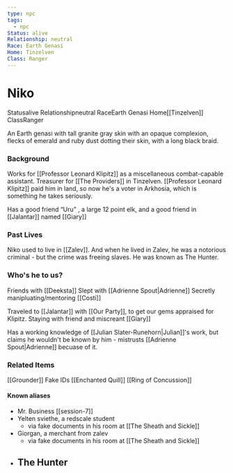 ```yaml
---
type: npc
tags:
  - npc
Status: alive
Relationship: neutral
Race: Earth Genasi
Home: Tinzelven
Class: Ranger
---
```


# Niko 

<span class="dataview inline-field"><span class="inline-field-key">Status</span><span class="inline-field-value">alive</span></span>
<span class="dataview inline-field"><span class="inline-field-key">Relationship</span><span class="inline-field-value">neutral</span></span>
<span class="dataview inline-field"><span class="inline-field-key">Race</span><span class="inline-field-value">Earth Genasi</span></span>
<span class="dataview inline-field"><span class="inline-field-key">Home</span><span class="inline-field-value">[[Tinzelven]]</span></span>
<span class="dataview inline-field"><span class="inline-field-key">Class</span><span class="inline-field-value">Ranger</span></span>

An Earth genasi with tall granite gray skin with an opaque complexion, flecks of emerald and ruby dust dotting their skin, with a long black braid.

### Background

Works for [[Professor Leonard Klipitz]] as a miscellaneous combat-capable assistant. Treasurer for [[The Providers]] in Tinzelven. [[Professor Leonard Klipitz]] paid him in land, so now he's a voter in Arkhosia, which is something he takes seriously. 

Has a good friend “Uru” , a large 12 point elk, and a good friend in [[Jalantar]] named [[Giary]]

### Past Lives
Niko used to live in [[Zalev]]. And when he lived in Zalev, he was a notorious criminal - but the crime was freeing slaves. He was known as The Hunter. 

### Who's he to us? 
Friends with [[Deeksta]]
Slept with [[Adrienne Spout|Adrienne]]
Secretly manipluating/mentoring [[Costi]]

Traveled to [[Jalantar]] with [[Our Party]], to get our gems appraised for Klipitz. Staying with friend and miscreant [[Giary]] 

Has a working knowledge of [[Julian Slater-Runehorn|Julian]]'s work, but claims he wouldn't be known by him - mistrusts [[Adrienne Spout|Adrienne]] becuase of it. 


### Related Items
[[Grounder]]
Fake IDs
[[Enchanted Quill]]
[[Ring of Concussion]]


#### Known aliases
- Mr. Business [[session-7]]
- Yelten sviethe, a redscale student
	- via fake documents in his room at [[The Sheath and Sickle]]
- Giorgan, a merchant from zalev 
	- via fake documents in his room at [[The Sheath and Sickle]]
- The Hunter
	- 


